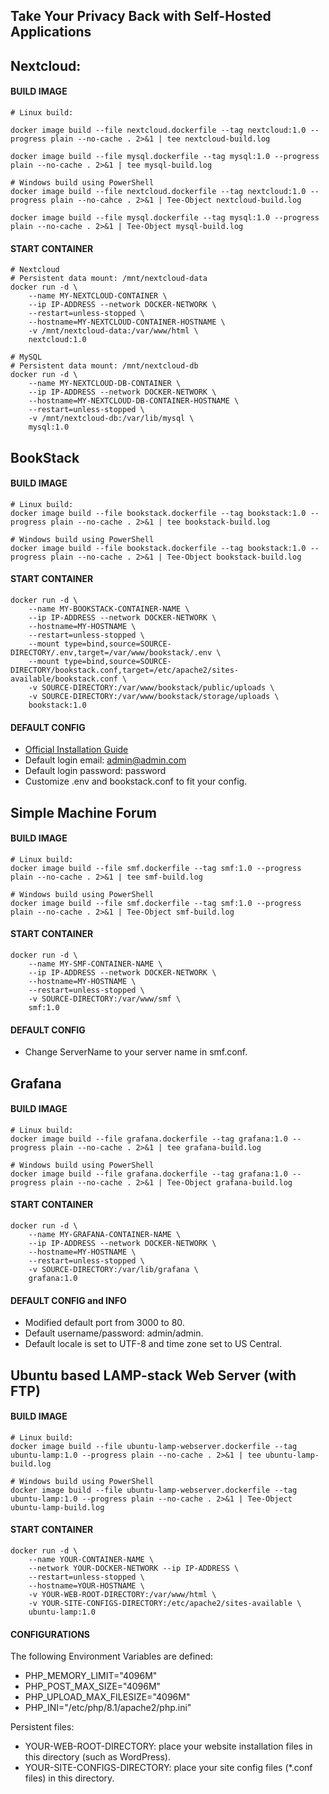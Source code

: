 ## Take Your Privacy Back with Self-Hosted Applications

## Nextcloud:

#### BUILD IMAGE

```
# Linux build:

docker image build --file nextcloud.dockerfile --tag nextcloud:1.0 --progress plain --no-cache . 2>&1 | tee nextcloud-build.log

docker image build --file mysql.dockerfile --tag mysql:1.0 --progress plain --no-cache . 2>&1 | tee mysql-build.log

# Windows build using PowerShell
docker image build --file nextcloud.dockerfile --tag nextcloud:1.0 --progress plain --no-cahce . 2>&1 | Tee-Object nextcloud-build.log

docker image build --file mysql.dockerfile --tag mysql:1.0 --progress plain --no-cache . 2>&1 | Tee-Object mysql-build.log
```

#### START CONTAINER

```
# Nextcloud
# Persistent data mount: /mnt/nextcloud-data
docker run -d \
    --name MY-NEXTCLOUD-CONTAINER \
    --ip IP-ADDRESS --network DOCKER-NETWORK \
    --restart=unless-stopped \
    --hostname=MY-NEXTCLOUD-CONTAINER-HOSTNAME \
    -v /mnt/nextcloud-data:/var/www/html \
    nextcloud:1.0

# MySQL
# Persistent data mount: /mnt/nextcloud-db
docker run -d \
    --name MY-NEXTCLOUD-DB-CONTAINER \
    --ip IP-ADDRESS --network DOCKER-NETWORK \
    --hostname=MY-NEXTCLOUD-DB-CONTAINER-HOSTNAME \
    --restart=unless-stopped \
    -v /mnt/nextcloud-db:/var/lib/mysql \
    mysql:1.0
```

## BookStack

#### BUILD IMAGE

```
# Linux build:
docker image build --file bookstack.dockerfile --tag bookstack:1.0 --progress plain --no-cache . 2>&1 | tee bookstack-build.log

# Windows build using PowerShell
docker image build --file bookstack.dockerfile --tag bookstack:1.0 --progress plain --no-cache . 2>&1 | Tee-Object bookstack-build.log
```

#### START CONTAINER

```
docker run -d \
    --name MY-BOOKSTACK-CONTAINER-NAME \
    --ip IP-ADDRESS --network DOCKER-NETWORK \
    --hostname=MY-HOSTNAME \
    --restart=unless-stopped \
    --mount type=bind,source=SOURCE-DIRECTORY/.env,target=/var/www/bookstack/.env \
    --mount type=bind,source=SOURCE-DIRECTORY/bookstack.conf,target=/etc/apache2/sites-available/bookstack.conf \
    -v SOURCE-DIRECTORY:/var/www/bookstack/public/uploads \
    -v SOURCE-DIRECTORY:/var/www/bookstack/storage/uploads \
    bookstack:1.0
```

#### DEFAULT CONFIG

- [Official Installation Guide](https://www.bookstackapp.com/docs/admin/installation/#manual)
- Default login email: admin@admin.com
- Default login password: password
- Customize .env and bookstack.conf to fit your config.

## Simple Machine Forum

#### BUILD IMAGE

```
# Linux build:
docker image build --file smf.dockerfile --tag smf:1.0 --progress plain --no-cache . 2>&1 | tee smf-build.log

# Windows build using PowerShell
docker image build --file smf.dockerfile --tag smf:1.0 --progress plain --no-cache . 2>&1 | Tee-Object smf-build.log
```

#### START CONTAINER

```
docker run -d \
    --name MY-SMF-CONTAINER-NAME \
    --ip IP-ADDRESS --network DOCKER-NETWORK \
    --hostname=MY-HOSTNAME \
    --restart=unless-stopped \
    -v SOURCE-DIRECTORY:/var/www/smf \
    smf:1.0
```

#### DEFAULT CONFIG

- Change ServerName to your server name in smf.conf.

## Grafana

#### BUILD IMAGE

```
# Linux build:
docker image build --file grafana.dockerfile --tag grafana:1.0 --progress plain --no-cache . 2>&1 | tee grafana-build.log

# Windows build using PowerShell
docker image build --file grafana.dockerfile --tag grafana:1.0 --progress plain --no-cache . 2>&1 | Tee-Object grafana-build.log
```

#### START CONTAINER

```
docker run -d \
    --name MY-GRAFANA-CONTAINER-NAME \
    --ip IP-ADDRESS --network DOCKER-NETWORK \
    --hostname=MY-HOSTNAME \
    --restart=unless-stopped \
    -v SOURCE-DIRECTORY:/var/lib/grafana \
    grafana:1.0
```

#### DEFAULT CONFIG and INFO

- Modified default port from 3000 to 80.
- Default username/password: admin/admin.
- Default locale is set to UTF-8 and time zone set to US Central.


## Ubuntu based LAMP-stack Web Server (with FTP)

#### BUILD IMAGE

```
# Linux build:
docker image build --file ubuntu-lamp-webserver.dockerfile --tag ubuntu-lamp:1.0 --progress plain --no-cache . 2>&1 | tee ubuntu-lamp-build.log

# Windows build using PowerShell
docker image build --file ubuntu-lamp-webserver.dockerfile --tag ubuntu-lamp:1.0 --progress plain --no-cache . 2>&1 | Tee-Object ubuntu-lamp-build.log
```

#### START CONTAINER

```
docker run -d \
    --name YOUR-CONTAINER-NAME \
    --network YOUR-DOCKER-NETWORK --ip IP-ADDRESS \
    --restart=unless-stopped \
    --hostname=YOUR-HOSTNAME \
    -v YOUR-WEB-ROOT-DIRECTORY:/var/www/html \
    -v YOUR-SITE-CONFIGS-DIRECTORY:/etc/apache2/sites-available \
    ubuntu-lamp:1.0
```

#### CONFIGURATIONS

The following Environment Variables are defined:
- PHP_MEMORY_LIMIT="4096M"
- PHP_POST_MAX_SIZE="4096M"
- PHP_UPLOAD_MAX_FILESIZE="4096M"
- PHP_INI="/etc/php/8.1/apache2/php.ini"

Persistent files:
- YOUR-WEB-ROOT-DIRECTORY: place your website installation files in this directory (such as WordPress).
- YOUR-SITE-CONFIGS-DIRECTORY: place your site config files (*.conf files) in this directory.
